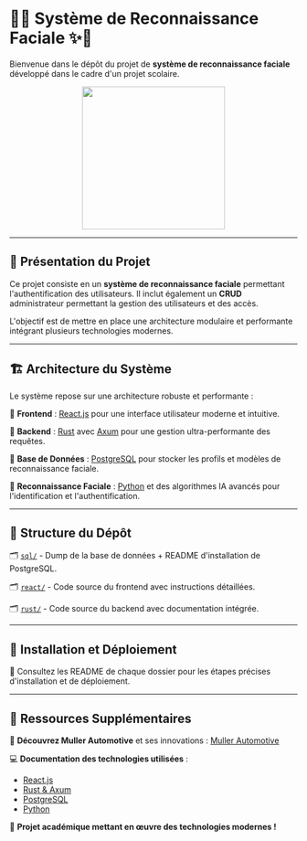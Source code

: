 # 🚗✨ Système de Reconnaissance Faciale ✨🚗

Bienvenue dans le dépôt du projet de **système de reconnaissance faciale** développé dans le cadre d'un projet scolaire.

<p align="center">
  <a href="https://www.mullerautomotive.fr/">
    <img src="https://www.mullerautomotive.fr/wp-content/uploads/2023/02/logo-Muller-automotive-full.png" width="250"/>
  </a>
</p>

---

## 🌟 Présentation du Projet

Ce projet consiste en un **système de reconnaissance faciale** permettant l'authentification des utilisateurs. Il inclut également un **CRUD** administrateur permettant la gestion des utilisateurs et des accès.

L'objectif est de mettre en place une architecture modulaire et performante intégrant plusieurs technologies modernes.

---

## 🏗️ Architecture du Système

Le système repose sur une architecture robuste et performante :

📌 **Frontend** : [React.js](https://react.dev/) pour une interface utilisateur moderne et intuitive.

📌 **Backend** : [Rust](https://www.rust-lang.org/) avec [Axum](https://docs.rs/axum/latest/axum/) pour une gestion ultra-performante des requêtes.

📌 **Base de Données** : [PostgreSQL](https://www.postgresql.org/) pour stocker les profils et modèles de reconnaissance faciale.

📌 **Reconnaissance Faciale** : [Python](https://www.python.org/) et des algorithmes IA avancés pour l'identification et l'authentification.

---

## 📂 Structure du Dépôt

🗂️ [`sql/`](./sql/) - Dump de la base de données + README d'installation de PostgreSQL.

🗂️ [`react/`](./react/) - Code source du frontend avec instructions détaillées.

🗂️ [`rust/`](./rust/) - Code source du backend avec documentation intégrée.

---

## 🚀 Installation et Déploiement

📖 Consultez les README de chaque dossier pour les étapes précises d'installation et de déploiement.

---

## 🔗 Ressources Supplémentaires

📢 **Découvrez Muller Automotive** et ses innovations : [Muller Automotive](https://www.mullerautomotive.fr/)

💻 **Documentation des technologies utilisées** :
- [React.js](https://react.dev/)
- [Rust & Axum](https://docs.rs/axum/latest/axum/)
- [PostgreSQL](https://www.postgresql.org/)
- [Python](https://www.python.org/)

🚀 **Projet académique mettant en œuvre des technologies modernes !**

